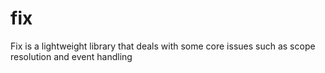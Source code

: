 fix
===

Fix is a lightweight library that deals with some core issues such as scope resolution and event handling
